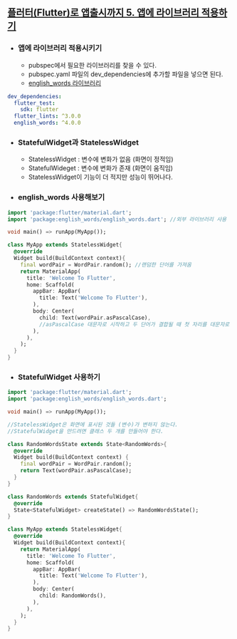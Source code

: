 ## [플러터(Flutter)로 앱출시까지 5. 앱에 라이브러리 적용하기](https://www.youtube.com/watch?v=D096ovUxuh4)

+ ### 앱에 라이브러리 적용시키기
  - pubspec에서 필요한 라이브러리를 찾을 수 있다.
  - pubspec.yaml 파일의 dev_dependencies에 추가할 파일을 넣으면 된다.
  - [english_words 라이브러리](https://pub.dev/packages/english_words)
``` pubspec.yaml
dev_dependencies:
  flutter_test:
    sdk: flutter
  flutter_lints: ^3.0.0
  english_words: ^4.0.0
```

+ ### StatefulWidget과 StatelessWidget
  - StatelessWidget : 변수에 변화가 없음 (화면이 정적임)
  - StatefulWideget : 변수에 변화가 존재 (화면이 움직임)
  - StatelessWidget이 기능이 더 적지만 성능이 뛰어나다.
 
+ ### english_words 사용해보기
``` main.dart
import 'package:flutter/material.dart'; 
import 'package:english_words/english_words.dart'; //외부 라이브러리 사용

void main() => runApp(MyApp());

class MyApp extends StatelessWidget{
  @override
  Widget build(BuildContext context){
    final wordPair = WordPair.random(); //랜덤한 단어를 가져옴
    return MaterialApp(
      title: 'Welcome To Flutter',
      home: Scaffold(
        appBar: AppBar(
          title: Text('Welcome To Flutter'),
        ),
        body: Center(
          child: Text(wordPair.asPascalCase),
          //asPascalCase 대문자로 시작하고 두 단어가 결합될 때 첫 자리를 대문자로 나타내는 형식
        ),
      ),
    );
  }
}
```

+ ### StatefulWidget 사용하기
``` main.dart
import 'package:flutter/material.dart'; 
import 'package:english_words/english_words.dart';

void main() => runApp(MyApp());

//StatelessWidget은 화면에 표시된 것들 (변수)가 변하지 않는다.
//StatefulWidget을 만드려면 클래스 두 개를 만들어야 한다.

class RandomWordsState extends State<RandomWords>{
  @override
  Widget build(BuildContext context) {
    final wordPair = WordPair.random();
    return Text(wordPair.asPascalCase);
  }
}

class RandomWords extends StatefulWidget{
  @override
  State<StatefulWidget> createState() => RandomWordsState();
}

class MyApp extends StatelessWidget{
  @override
  Widget build(BuildContext context){
    return MaterialApp(
      title: 'Welcome To Flutter',
      home: Scaffold(
        appBar: AppBar(
          title: Text('Welcome To Flutter'),
        ),
        body: Center(
          child: RandomWords(),
        ),
      ),
    );
  }
}
```
